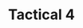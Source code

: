 ---
title: Tactical 4
type: Jeu mobile en ligne
preview: /images/preview-tactical4.png
description: Pour combler votre ennui pendant le confinement nous avons développé Tactical4. C’est un jeu en ligne basé sur le jeu puissance 4. Il vous permet de créer des parties en ligne et donc de jouer à distance, avec vos amis sur n’importe quel support.
images-desktop: [
    '/images/tactical4/web/tactical-1.png',
    '/images/tactical4/web/tactical-2.png',
    '/images/tactical4/web/tactical-3.png',
    '/images/tactical4/web/tactical-4.png'
]
images-mobile: [
    '/images/tactical4/mobile/tactical-1.png',
    '/images/tactical4/mobile/tactical-2.png',
    '/images/tactical4/mobile/tactical-3.png',
    '/images/tactical4/mobile/tactical-4.png'
]
credits: ["Antoine Tardivel"]
credits-link: ["https://antoinetardivel.poeticwave.fr/projets/tactical4"]
period: Décembre 2020
site: "https://tactical4.fr"
github: "https://github.com/romaric-g/Tactical4"
tags: ["mobile","server","UI"]
---